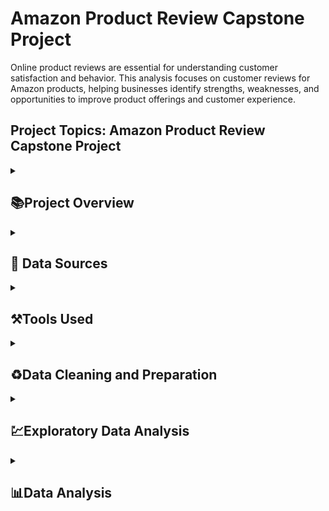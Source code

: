 # Amazon Product Review Capstone Project
Online product reviews are essential for understanding customer satisfaction and behavior. 
This analysis focuses on customer reviews for Amazon products, helping businesses identify strengths, weaknesses, and opportunities to improve product offerings and customer experience.
## Project Topics: Amazon Product Review Capstone Project

<details>
<summary><h2>📚Project Overview</h2></summary>
    
This project presents an Amazon Product Review Analysis using Excel to explore customer feedback, identify patterns, and support data-driven business decisions. It showcases how simple tools like Excel can generate valuable insights from raw e-commerce review data.

</details>

<details>
<summary><h2>📍 Data Sources</h2></summary>

The primary data source was provided by The Digital Skills Africa Data (DSA) and it is amazon case study.xlx The datasets include:

- Raw Data: customer reviews including star ratings, feedback text, and timestamps

- Data Model: structured data model for calculations and analysis

- KPIs: calculated metrics such as average rating, review count, and sentiment categories


</details>

<details>
<summary><h2> ⚒️Tools Used</h2></summary>
    
- Ms Excel for data Cleaning [Download here](https://www.microsoft.com)
    - For Data Collection
    - For Data Cleaning
      1. Data Manipulation
      2. Data Visualization
      3. Pivot Tables for aggregation and segmentation
</details>

<details>
<summary><h2>♻️Data Cleaning and Preparation</h2></summary>
    
In the initial stage of the data preparation and cleaning, we perform the folowing:
1. Data loading and inspection
2. Handling missing variables
3. Filled missing rows
4. Standardized column headers and date formats

</details>

<details>
<summary><h2>💹Exploratory Data Analysis</h2></summary>
EDA invloves the exploring of the data to show certain facts about the Data. The dashboard and charts reveal:
- Average rating distribution across products and categories
- Highest Ratings by categories and products.


</details>

<details>
<summary><h2>📊Data Analysis</h2></summary>
    
Avaivable via image provided

<details>
<summary><h2>📊Conclusion</h2></summary>
This Excel-based analysis highlights how businesses can extract actionable insights from product review data. By understanding customer feedback patterns, sellers can improve product quality, enhance listings, and tailor their customer service strategies effectively.

</details>

